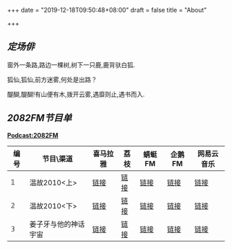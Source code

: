 +++
date = "2019-12-18T09:50:48+08:00"
draft = false
title = "About"


+++
## *定场俳*
窗外一条路,路边一棵树,树下一只鹿,鹿背驮白狐.

狐仙,狐仙,前方迷雾,何处是出路？

醍醐,醍醐!有山便有木,拨开云雾,遇靡则止,遇书而入.

## *2082FM节目单*
**[Podcast:2082FM](https://anchor.fm/2082)**

| 编号 | 节目\渠道 | 喜马拉雅 | 荔枝 | 蜻蜓FM | 企鹅FM | 网易云音乐 |
| --- | ------ | --- | --- | --- | --- | --- |
| 𝟙 | 温故2010<上> | [链接](https://www.ximalaya.com/diantai/32544603/244700506) | [链接](https://www.lizhi.fm/154971936/5089021027756205190)  | [链接](http://share.qingting.fm/vchannels/340916/programs/14119957)  | [链接](http://fm.qzone.qq.com/luobo/radio?_wv=1&aid=rd001qPu0E1TZysx&showid=rd001htp841bFI3R)  | [链接](https://music.163.com/#/program?id=2064982561)  |
| 𝟚 | 温故2010<下> | [链接](https://www.ximalaya.com/diantai/32544603/244701309) | [链接](https://www.lizhi.fm/154971936/5089021321961484934)  | [链接](http://share.qingting.fm/vchannels/340916/programs/14119992)  | [链接](http://fm.qzone.qq.com/luobo/radio?_wv=1&aid=rd001qPu0E1TZysx&showid=rd0029nXIB1zX3Sy)  | [链接](https://music.163.com/#/program?id=2064982562)  |
| 𝟛 | 姜子牙与他的神话宇宙 | [链接](https://www.ximalaya.com/diantai/32544603/245678805) | [链接](https://www.lizhi.fm/154971936/5089770798863818886)  | [链接](http://share.qingting.fm/vchannels/340916/programs/14155192)  | [链接](http://fm.qzone.qq.com/luobo/radio?_wv=1&aid=rd001qPu0E1TZysx&showid=rd0029nXIB1zX3Sy)  | [链接](https://music.163.com/#/program?id=2065027799)  |



